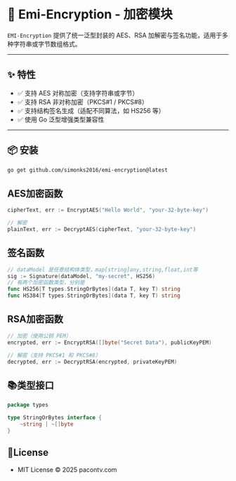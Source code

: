 # 🔐 Emi-Encryption - 加密模块

`EMI-Encryption` 提供了统一泛型封装的 AES、RSA 加解密与签名功能，适用于多种字符串或字节数组格式。

---

## ✨ 特性

- ✅ 支持 AES 对称加密（支持字符串或字节）
- ✅ 支持 RSA 非对称加密（PKCS#1 / PKCS#8）
- ✅ 支持结构签名生成（适配不同算法，如 HS256 等）
- ✅ 使用 Go 泛型增强类型兼容性

---

## 📦 安装

```bash
go get github.com/simonks2016/emi-encryption@latest
```

## AES加密函数
```go
cipherText, err := EncryptAES("Hello World", "your-32-byte-key")

// 解密
plainText, err := DecryptAES(cipherText, "your-32-byte-key")
```
## 签名函数
```go
// dataModel 是任意结构体类型，map[string]any,string,float,int等
sig := Signature(dataModel, "my-secret", HS256)
// 有两个加密函数类型，分别是
func HS256[T types.StringOrBytes](data T, key T) string
func HS384[T types.StringOrBytes](data T, key T) string
```

## RSA加密函数
```go
// 加密（使用公钥 PEM）
encrypted, err := EncryptRSA([]byte("Secret Data"), publicKeyPEM)

// 解密（支持 PKCS#1 和 PKCS#8）
decrypted, err := DecryptRSA(encrypted, privateKeyPEM)
```

## 📚类型接口

```go
package types

type StringOrBytes interface {
	~string | ~[]byte
}
```

## 📝License
- MIT License © 2025 pacontv.com

